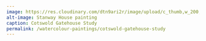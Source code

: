 ```yaml
---
image: https://res.cloudinary.com/dtn9ari2r/image/upload/c_thumb,w_200,g_face/v1533736918/watercolours/wc2v03.jpg
alt-image: Stanway House painting
caption: Cotswold Gatehouse Study
permalink: /watercolour-paintings/cotswold-gatehouse-study
--- 
```

